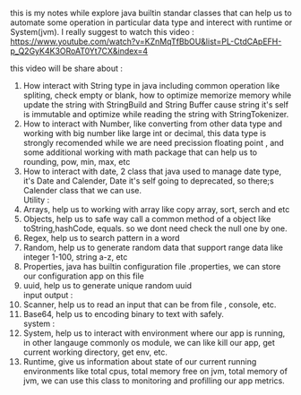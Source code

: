 this is my notes while explore java builtin standar classes that can help us to automate some operation in particular data type and interect with runtime or System(jvm). I really suggest to watch this video : https://www.youtube.com/watch?v=KZnMqTfBbOU&list=PL-CtdCApEFH-p_Q2GyK4K3ORoAT0Yt7CX&index=4


this video will be share about : 

1. How interact with String type in java including common operation like spliting, check empty or blank, how to optimize memorize memory while update the string with StringBuild and String Buffer cause string it's self is immutable and optimize while reading the string with StringTokenizer.
2. How to interact with Number, like converting from other data type and working with big number like large int or decimal, this data type is strongly recomended while we are need precission floating point , and some additional working with math package that can help us to rounding, pow, min, max, etc
3. How to interact with date, 2 class that java used to manage date type, it's Date and Calender, Date it's self going to deprecated, so there;s Calender class that we can use. <br/>
   Utility :
4. Arrays, help us to working with array like copy array, sort, serch and etc
5. Objects, help us to safe way call a common method of a object like toString,hashCode, equals. so we dont need check the null one by one.
6. Regex, help us to search pattern in a word
7. Random, help us to generate random data that support range data like integer 1-100, string a-z, etc
8. Properties, java has builtin configuration file .properties, we can store our configuration app on this file
9. uuid, help us to generate unique random uuid <br/>
   input output : 
10. Scanner, help us to read an input that can be from file , console, etc.
11. Base64, help us to encoding binary to text with safely. <br/>
    system : <br/>
12. System, help us to interact with environment where our app is running, in other langauge commonly os module, we can like kill our app, get current working directory, get env, etc. 
13. Runtime, give us information about state of our current running environments like total cpus, total memory free on jvm, total memory of jvm, we can use this class to monitoring and profilling our app metrics.
